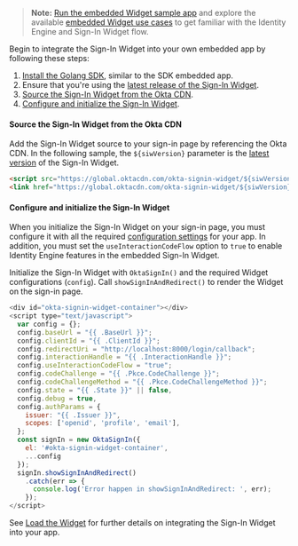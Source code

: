 > **Note:** [Run the embedded Widget sample app](/docs/guides/oie-embedded-common-run-samples/go/main/#run-the-embedded-widget-sample-app) and explore the available [embedded Widget use cases](/docs/guides/oie-embedded-widget-use-case-basic-sign-in/go/main/) to get familiar with the Identity Engine and Sign-In Widget flow.

Begin to integrate the Sign-In Widget into your own embedded app by following these steps:

1. [Install the Golang SDK](#_1-install-the-golang-sdk), similar to the SDK embedded app.
1. Ensure that you're using the [latest release of the Sign-In Widget](https://github.com/okta/okta-signin-widget/releases/).
1. [Source the Sign-In Widget from the Okta CDN](#source-the-sign-in-widget-from-the-okta-cdn).
1. [Configure and initialize the Sign-In Widget](#configure-and-initialize-the-sign-in-widget).

#### Source the Sign-In Widget from the Okta CDN

Add the Sign-In Widget source to your sign-in page by referencing the Okta CDN. In the following sample, the `${siwVersion}` parameter is the [latest version](https://github.com/okta/okta-signin-widget/releases/) of the Sign-In Widget.

```html
<script src="https://global.oktacdn.com/okta-signin-widget/${siwVersion}/js/okta-sign-in.min.js" type="text/javascript"></script>
<link href="https://global.oktacdn.com/okta-signin-widget/${siwVersion}/css/okta-sign-in.min.css" type="text/css" rel="stylesheet"/>
```

#### Configure and initialize the Sign-In Widget

When you initialize the Sign-In Widget on your sign-in page, you must configure it with all the required [configuration settings](#configuration-settings) for your app. In addition, you must set the `useInteractionCodeFlow` option to `true` to enable Identity Engine features in the embedded Sign-In Widget.

Initialize the Sign-In Widget with `OktaSignIn()` and the required Widget configurations (`config`). Call `showSignInAndRedirect()` to render the Widget on the sign-in page.

```javascript
<div id="okta-signin-widget-container"></div>
<script type="text/javascript">
  var config = {};
  config.baseUrl = "{{ .BaseUrl }}";
  config.clientId = "{{ .ClientId }}";
  config.redirectUri = "http://localhost:8000/login/callback";
  config.interactionHandle = "{{ .InteractionHandle }}";
  config.useInteractionCodeFlow = "true";
  config.codeChallenge = "{{ .Pkce.CodeChallenge }}";
  config.codeChallengeMethod = "{{ .Pkce.CodeChallengeMethod }}";
  config.state = "{{ .State }}" || false,
  config.debug = true,
  config.authParams = {
    issuer: "{{ .Issuer }}",
    scopes: ['openid', 'profile', 'email'],
  };
  const signIn = new OktaSignIn({
    el: '#okta-signin-widget-container',
    ...config
  });
  signIn.showSignInAndRedirect()
    .catch(err => {
      console.log('Error happen in showSignInAndRedirect: ', err);
    });
</script>
```

See [Load the Widget](/docs/guides/oie-embedded-widget-use-case-load/go/main) for further details on integrating the Sign-In Widget into your app.
